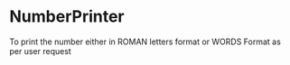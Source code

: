 # NumberPrinter
To print the number either in ROMAN letters format or WORDS Format as per user request
